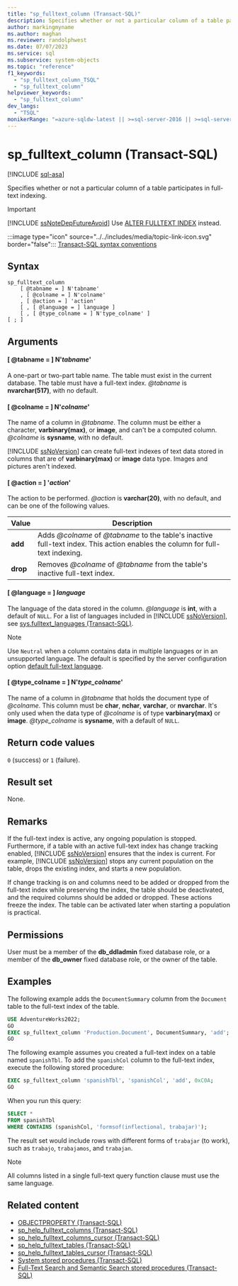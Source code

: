 ```yaml
---
title: "sp_fulltext_column (Transact-SQL)"
description: Specifies whether or not a particular column of a table participates in full-text indexing.
author: markingmyname
ms.author: maghan
ms.reviewer: randolphwest
ms.date: 07/07/2023
ms.service: sql
ms.subservice: system-objects
ms.topic: "reference"
f1_keywords:
  - "sp_fulltext_column_TSQL"
  - "sp_fulltext_column"
helpviewer_keywords:
  - "sp_fulltext_column"
dev_langs:
  - "TSQL"
monikerRange: "=azure-sqldw-latest || >=sql-server-2016 || >=sql-server-linux-2017 || =azuresqldb-mi-current"
---
```

# sp_fulltext_column (Transact-SQL)

[!INCLUDE [sql-asa](../../includes/applies-to-version/sql-asa.md)]

Specifies whether or not a particular column of a table participates in full-text indexing.

> [!IMPORTANT]  
> [!INCLUDE [ssNoteDepFutureAvoid](../../includes/ssnotedepfutureavoid-md.md)] Use [ALTER FULLTEXT INDEX](../../t-sql/statements/alter-fulltext-index-transact-sql.md) instead.

:::image type="icon" source="../../includes/media/topic-link-icon.svg" border="false"::: [Transact-SQL syntax conventions](../../t-sql/language-elements/transact-sql-syntax-conventions-transact-sql.md)

## Syntax

```syntaxsql
sp_fulltext_column
    [ @tabname = ] N'tabname'
    , [ @colname = ] N'colname'
    , [ @action = ] 'action'
    [ , [ @language = ] language ]
    [ , [ @type_colname = ] N'type_colname' ]
[ ; ]
```

## Arguments

#### [ @tabname = ] N'*tabname*'

A one-part or two-part table name. The table must exist in the current database. The table must have a full-text index. *@tabname* is **nvarchar(517)**, with no default.

#### [ @colname = ] N'*colname*'

The name of a column in *@tabname*. The column must be either a character, **varbinary(max)**, or **image**, and can't be a computed column. *@colname* is **sysname**, with no default.

[!INCLUDE [ssNoVersion](../../includes/ssnoversion-md.md)] can create full-text indexes of text data stored in columns that are of **varbinary(max)** or **image** data type. Images and pictures aren't indexed.

#### [ @action = ] '*action*'

The action to be performed. *@action* is **varchar(20)**, with no default, and can be one of the following values.

| Value | Description |
| --- | --- |
| **add** | Adds *@colname* of *@tabname* to the table's inactive full-text index. This action enables the column for full-text indexing. |
| **drop** | Removes *@colname* of *@tabname* from the table's inactive full-text index. |

#### [ @language = ] *language*

The language of the data stored in the column. *@language* is **int**, with a default of `NULL`. For a list of languages included in [!INCLUDE [ssNoVersion](../../includes/ssnoversion-md.md)], see [sys.fulltext_languages (Transact-SQL)](../system-catalog-views/sys-fulltext-languages-transact-sql.md).

> [!NOTE]  
> Use `Neutral` when a column contains data in multiple languages or in an unsupported language. The default is specified by the server configuration option [default full-text language](../../database-engine/configure-windows/configure-the-default-full-text-language-server-configuration-option.md).

#### [ @type_colname = ] N'*type_colname*'

The name of a column in *@tabname* that holds the document type of *@colname*. This column must be **char**, **nchar**, **varchar**, or **nvarchar**. It's only used when the data type of *@colname* is of type **varbinary(max)** or **image**. *@type_colname* is **sysname**, with a default of `NULL`.

## Return code values

`0` (success) or `1` (failure).

## Result set

None.

## Remarks

If the full-text index is active, any ongoing population is stopped. Furthermore, if a table with an active full-text index has change tracking enabled, [!INCLUDE [ssNoVersion](../../includes/ssnoversion-md.md)] ensures that the index is current. For example, [!INCLUDE [ssNoVersion](../../includes/ssnoversion-md.md)] stops any current population on the table, drops the existing index, and starts a new population.

If change tracking is on and columns need to be added or dropped from the full-text index while preserving the index, the table should be deactivated, and the required columns should be added or dropped. These actions freeze the index. The table can be activated later when starting a population is practical.

## Permissions

User must be a member of the **db_ddladmin** fixed database role, or a member of the **db_owner** fixed database role, or the owner of the table.

## Examples

The following example adds the `DocumentSummary` column from the `Document` table to the full-text index of the table.

```sql
USE AdventureWorks2022;
GO
EXEC sp_fulltext_column 'Production.Document', DocumentSummary, 'add';
GO
```

The following example assumes you created a full-text index on a table named `spanishTbl`. To add the `spanishCol` column to the full-text index, execute the following stored procedure:

```sql
EXEC sp_fulltext_column 'spanishTbl', 'spanishCol', 'add', 0xC0A;
GO
```

When you run this query:

```sql
SELECT *
FROM spanishTbl
WHERE CONTAINS (spanishCol, 'formsof(inflectional, trabajar)');
```

The result set would include rows with different forms of `trabajar` (to work), such as `trabajo`, `trabajamos`, and `trabajan`.

> [!NOTE]  
> All columns listed in a single full-text query function clause must use the same language.

## Related content

- [OBJECTPROPERTY (Transact-SQL)](../../t-sql/functions/objectproperty-transact-sql.md)
- [sp_help_fulltext_columns (Transact-SQL)](sp-help-fulltext-columns-transact-sql.md)
- [sp_help_fulltext_columns_cursor (Transact-SQL)](sp-help-fulltext-columns-cursor-transact-sql.md)
- [sp_help_fulltext_tables (Transact-SQL)](sp-help-fulltext-tables-transact-sql.md)
- [sp_help_fulltext_tables_cursor (Transact-SQL)](sp-help-fulltext-tables-cursor-transact-sql.md)
- [System stored procedures (Transact-SQL)](system-stored-procedures-transact-sql.md)
- [Full-Text Search and Semantic Search stored procedures (Transact-SQL)](full-text-search-and-semantic-search-stored-procedures-transact-sql.md)

